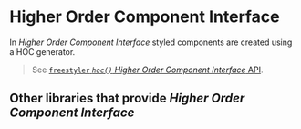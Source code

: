 # Higher Order Component Interface

In *Higher Order Component Interface* styled components are created using a HOC generator.

> See [`freestyler` *`hoc()` Higher Order Component Interface* API](../../hoc-decorator.md).


## Other libraries that provide *Higher Order Component Interface*

